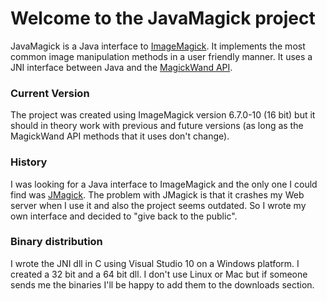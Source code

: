 # Welcome to the JavaMagick project #

JavaMagick is a Java interface to [ImageMagick](http://www.imagemagick.org). It implements the most common image manipulation methods in a user friendly manner. It uses a JNI interface between Java and the [MagickWand API](http://www.imagemagick.org/script/magick-wand.php).

### Current Version ###
The project was created using ImageMagick version 6.7.0-10 (16 bit) but it should in theory work with previous and future versions (as long as the MagickWand API methods that it uses don't change).

### History ###
I was looking for a Java interface to ImageMagick and the only one I could find was [JMagick](http://www.jmagick.org). The problem with JMagick is that it crashes my Web server when I use it and also the project seems outdated. So I wrote my own interface and decided to "give back to the public".


### Binary distribution ###
I wrote the JNI dll in C using Visual Studio 10 on a Windows platform. I created a 32 bit and a 64 bit dll. I don't use Linux or Mac but if someone sends me the binaries I'll be happy to add them to the downloads section.